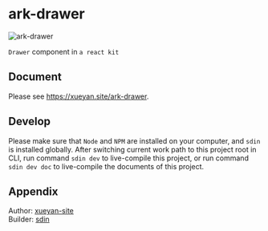 # ark-drawer

![ark-drawer](https://xueyan.site/ark-drawer/ast/project.png)

`Drawer` component in `a react kit`

## Document

Please see <https://xueyan.site/ark-drawer>.

## Develop

Please make sure that `Node` and `NPM` are installed on your computer, and `sdin` is installed globally. After switching current work path to this project root in CLI, run command `sdin dev` to live-compile this project, or run command `sdin dev doc` to live-compile the documents of this project.

## Appendix

Author: [xueyan-site](mailto://xueyan@xueyan.site)  
Builder: [sdin](https://github.com/xueyan-site/sdin)  
